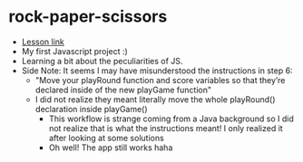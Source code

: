 # rock-paper-scissors
- [Lesson link](https://www.theodinproject.com/lessons/foundations-rock-paper-scissors)
- My first Javascript project :)
- Learning a bit about the peculiarities of JS. 
- Side Note: It seems I may have misunderstood the instructions in step 6:
  - "Move your playRound function and score variables so that they’re declared inside of the new playGame function"
  - I did not realize they meant literally move the whole playRound() declaration inside playGame()
    - This workflow is strange coming from a Java background so I did not realize that is what the instructions meant! I only realized it after looking at some solutions
    - Oh well! The app still works haha
